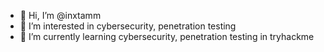 - 👋 Hi, I’m @inxtamm
- 👀 I’m interested in cybersecurity, penetration testing
- 🌱 I’m currently learning cybersecurity, penetration testing in tryhackme
